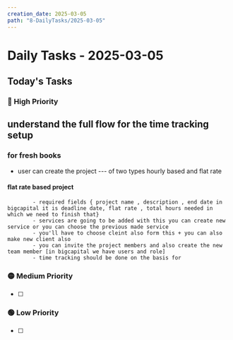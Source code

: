 ```yaml
---
creation_date: 2025-03-05
path: "8-DailyTasks/2025-03-05"
---
```

# Daily Tasks - 2025-03-05


## Today's Tasks
### 🔴 High Priority
## understand the full flow for the time tracking setup 
### for fresh books

- user can create the project --- of two types hourly based and flat rate
#### flat rate based project
			- required fields { project name , description , end date in bigcapital it is deadline date, flat rate , total hours needed in which we need to finish that}
			- services are going to be added with this you can create new service or you can choose the previous made service
			- you'll have to choose cleint also form this + you can also make new client also
			- you can invite the project members and also create the new team member [in bigcapital we have users and role]
			- time tracking should be done on the basis for

### 🟡 Medium Priority
- [ ] 

### 🟢 Low Priority
- [ ] 
